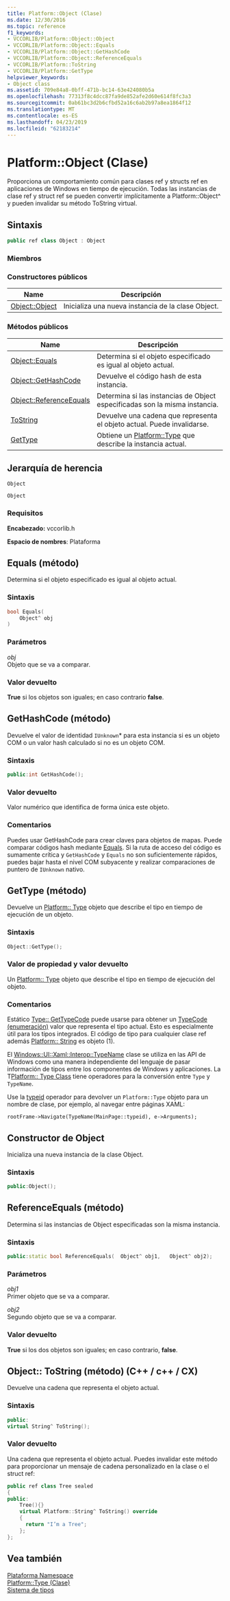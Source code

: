 ```yaml
---
title: Platform::Object (Clase)
ms.date: 12/30/2016
ms.topic: reference
f1_keywords:
- VCCORLIB/Platform::Object::Object
- VCCORLIB/Platform::Object::Equals
- VCCORLIB/Platform::Object::GetHashCode
- VCCORLIB/Platform::Object::ReferenceEquals
- VCCORLIB/Platform::ToString
- VCCORLIB/Platform::GetType
helpviewer_keywords:
- Object class
ms.assetid: 709e84a8-0bff-471b-bc14-63e424080b5a
ms.openlocfilehash: 77313f8c4dcc87fa9de852afe2d60e614f8fc3a3
ms.sourcegitcommit: 0ab61bc3d2b6cfbd52a16c6ab2b97a8ea1864f12
ms.translationtype: MT
ms.contentlocale: es-ES
ms.lasthandoff: 04/23/2019
ms.locfileid: "62183214"
---
```

# <a name="platformobject-class"></a>Platform::Object (Clase)

Proporciona un comportamiento común para clases ref y structs ref en aplicaciones de Windows en tiempo de ejecución. Todas las instancias de clase ref y struct ref se pueden convertir implícitamente a Platform::Object^ y pueden invalidar su método ToString virtual.

## <a name="syntax"></a>Sintaxis

```cpp
public ref class Object : Object
```

### <a name="members"></a>Miembros

### <a name="public-constructors"></a>Constructores públicos

|Name|Descripción|
|----------|-----------------|
|[Object::Object](#ctor)|Inicializa una nueva instancia de la clase Object.|

### <a name="public-methods"></a>Métodos públicos

|Name|Descripción|
|----------|-----------------|
|[Object::Equals](#equals)|Determina si el objeto especificado es igual al objeto actual.|
|[Object::GetHashCode](#gethashcode)|Devuelve el código hash de esta instancia.|
|[Object::ReferenceEquals](#referenceequals)|Determina si las instancias de Object especificadas son la misma instancia.|
|[ToString](#tostring)|Devuelve una cadena que representa el objeto actual. Puede invalidarse.|
|[GetType](#gettype)|Obtiene un [Platform::Type](../cppcx/platform-type-class.md) que describe la instancia actual.|

## <a name="inheritance-hierarchy"></a>Jerarquía de herencia

`Object`

`Object`

### <a name="requirements"></a>Requisitos

**Encabezado:** vccorlib.h

**Espacio de nombres**: Plataforma

## <a name="equals"></a> Equals (método)

Determina si el objeto especificado es igual al objeto actual.

### <a name="syntax"></a>Sintaxis

```cpp
bool Equals(
    Object^ obj
)
```

### <a name="parameters"></a>Parámetros

*obj*<br/>
Objeto que se va a comparar.

### <a name="return-value"></a>Valor devuelto

**True** si los objetos son iguales; en caso contrario **false**.

## <a name="gethashcode"></a>  GetHashCode (método)

Devuelve el valor de identidad `IUnknown`* para esta instancia si es un objeto COM o un valor hash calculado si no es un objeto COM.

### <a name="syntax"></a>Sintaxis

```cpp
public:int GetHashCode();
```

### <a name="return-value"></a>Valor devuelto

Valor numérico que identifica de forma única este objeto.

### <a name="remarks"></a>Comentarios

Puedes usar GetHashCode para crear claves para objetos de mapas. Puede comparar códigos hash mediante [Equals](#equals). Si la ruta de acceso del código es sumamente crítica y `GetHashCode` y `Equals` no son suficientemente rápidos, puedes bajar hasta el nivel COM subyacente y realizar comparaciones de puntero de `IUnknown` nativo.

## <a name="gettype"></a>  GetType (método)

Devuelve un [Platform:: Type](../cppcx/platform-type-class.md) objeto que describe el tipo en tiempo de ejecución de un objeto.

### <a name="syntax"></a>Sintaxis

```cpp
Object::GetType();
```

### <a name="property-valuereturn-value"></a>Valor de propiedad y valor devuelto

Un [Platform:: Type](../cppcx/platform-type-class.md) objeto que describe el tipo en tiempo de ejecución del objeto.

### <a name="remarks"></a>Comentarios

Estático [Type:: GetTypeCode](../cppcx/platform-type-class.md#gettypecode) puede usarse para obtener un [TypeCode (enumeración)](../cppcx/platform-typecode-enumeration.md) valor que representa el tipo actual. Esto es especialmente útil para los tipos integrados. El código de tipo para cualquier clase ref además [Platform:: String](../cppcx/platform-string-class.md) es objeto (1).

El [Windows::UI::Xaml::Interop::TypeName](/uwp/api/windows.ui.xaml.interop.typename) clase se utiliza en las API de Windows como una manera independiente del lenguaje de pasar información de tipos entre los componentes de Windows y aplicaciones. La T[Platform:: Type Class](../cppcx/platform-type-class.md) tiene operadores para la conversión entre `Type` y `TypeName`.

Use la [typeid](../extensions/typeid-cpp-component-extensions.md) operador para devolver un `Platform::Type` objeto para un nombre de clase, por ejemplo, al navegar entre páginas XAML:

```
rootFrame->Navigate(TypeName(MainPage::typeid), e->Arguments);
```

## <a name="ctor"></a>  Constructor de Object

Inicializa una nueva instancia de la clase Object.

### <a name="syntax"></a>Sintaxis

```cpp
public:Object();
```

## <a name="referenceequals"></a>  ReferenceEquals (método)

Determina si las instancias de Object especificadas son la misma instancia.

### <a name="syntax"></a>Sintaxis

```cpp
public:static bool ReferenceEquals(  Object^ obj1,   Object^ obj2);
```

### <a name="parameters"></a>Parámetros

*obj1*<br/>
Primer objeto que se va a comparar.

*obj2*<br/>
Segundo objeto que se va a comparar.

### <a name="return-value"></a>Valor devuelto

**True** si los dos objetos son iguales; en caso contrario, **false**.

## <a name="tostring"></a>  Object:: ToString (método) (C++ / c++ / CX)

Devuelve una cadena que representa el objeto actual.

### <a name="syntax"></a>Sintaxis

```cpp
public:
virtual String^ ToString();
```

### <a name="return-value"></a>Valor devuelto

Una cadena que representa el objeto actual. Puedes invalidar este método para proporcionar un mensaje de cadena personalizado en la clase o el struct ref:

```cpp
public ref class Tree sealed
{
public:
    Tree(){}
    virtual Platform::String^ ToString() override
    {
      return "I’m a Tree";
    };
};
```

## <a name="see-also"></a>Vea también

[Plataforma Namespace](platform-namespace-c-cx.md)<br/>
[Platform::Type (Clase)](platform-type-class.md)<br/>
[Sistema de tipos](type-system-c-cx.md)
